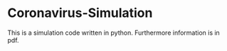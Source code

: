 # Coronavirus-Simulation
This is a simulation code written in python. Furthermore information is in pdf.
